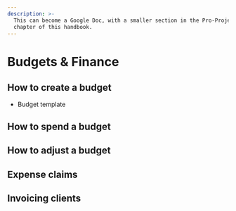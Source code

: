 ```yaml
---
description: >-
  This can become a Google Doc, with a smaller section in the Pro-Project
  chapter of this handbook.
---
```


# Budgets & Finance

## How to create a budget

* Budget template

## How to spend a budget

## How to adjust a budget

## Expense claims

## Invoicing clients

